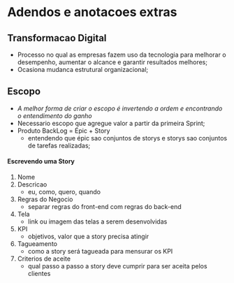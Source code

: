 # Adendos e anotacoes extras

## Transformacao Digital

- Processo no qual as empresas fazem uso da tecnologia para melhorar o desempenho, aumentar o alcance e garantir resultados melhores;
- Ocasiona mudanca estrutural organizacional;

## Escopo

- _A melhor forma de criar o escopo é invertendo a ordem e encontrando o entendimento do ganho_
- Necessario escopo que agregue valor a partir da primeira Sprint;
- Produto BackLog = Épic + Story 
  - entendendo que épic sao conjuntos de storys e storys sao conjuntos de tarefas realizadas;

#### Escrevendo uma Story

1. Nome
2. Descricao 
   - eu, como, quero, quando
3. Regras do Negocio
   - separar regras do front-end com regras do back-end
4. Tela
   - link ou imagem das telas a serem desenvolvidas
5. KPI
   - objetivos, valor que a story precisa atingir
6. Tagueamento
   - como a story será tagueada para mensurar os KPI
7. Criterios de aceite
   - qual passo a passo a story deve cumprir para ser aceita pelos clientes